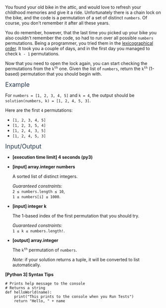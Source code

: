 <p>You found your old bike in the attic, and would love to refresh your childhood memories and give it a ride. Unfortunately there is a chain lock on the bike, and the code is a permutation of a set of distinct <code>numbers</code>. Of course, you don't remember it after all these years.</p>
<p>You do remember, however, that the last time you picked up your bike you also couldn't remember the code, so had to run over all possible <code>numbers</code> permutations. Being a programmer, you tried them in the <a href="keyword://lexicographical-order-for-permutations" target="_blank">lexicographical order</a>. It took you a couple of days, and in the first day you managed to check <code>k - 1</code> permutations.</p>
<p>Now that you need to open the lock again, you can start checking the permutations from the <code>k<sup>th</sup></code> one. Given the list of <code>numbers</code>, return the <code>k<sup>th</sup></code> (1-based) permutation that you should begin with.</p>
<p><span class="markdown--header" style="color:#2b3b52;font-size:1.4em">Example</span></p>
<p>For <code>numbers = [1, 2, 3, 4, 5]</code> and <code>k = 4</code>, the output should be<br />
<code>solution(numbers, k) = [1, 2, 4, 5, 3]</code>.</p>
<p>Here are the first <code>4</code> permutations:</p>
<ul>
<li><code>[1, 2, 3, 4, 5]</code></li>
<li><code>[1, 2, 3, 5, 4]</code></li>
<li><code>[1, 2, 4, 3, 5]</code></li>
<li><code>[1, 2, 4, 5, 3]</code></li>
</ul>
<p><span class="markdown--header" style="color:#2b3b52;font-size:1.4em">Input/Output</span></p>
<ul>
<li>
<p><strong>[execution time limit] 4 seconds (py3)</strong></p>
</li>
<li>
<p><strong>[input] array.integer numbers</strong></p>
<p>A sorted list of distinct integers.</p>
<p><em>Guaranteed constraints:</em><br />
<code>2 ≤ numbers.length ≤ 10</code>,<br />
<code>1 ≤ numbers[i] ≤ 1000</code>.</p>
</li>
<li>
<p><strong>[input] integer k</strong></p>
<p>The 1-based index of the first permutation that you should try.</p>
<p><em>Guaranteed constraints:</em><br />
<code>1 ≤ k ≤ numbers.length!</code>.</p>
</li>
<li>
<p><strong>[output] array.integer</strong></p>
<p>The <code>k<sup>th</sup></code> permutation of <code>numbers</code>.</p>
<p><em>Note</em>: if your solution returns a tuple, it will be converted to list automatically.</p>
</li>
</ul>
<p><strong>[Python 3] Syntax Tips</strong></p>
<pre><code class="language-python"><span class="hljs-comment"># Prints help message to the console</span>
<span class="hljs-comment"># Returns a string</span>
<span class="hljs-keyword">def</span> <span class="hljs-title function_">helloWorld</span>(<span class="hljs-params">name</span>):
    <span class="hljs-built_in">print</span>(<span class="hljs-string">"This prints to the console when you Run Tests"</span>)
    <span class="hljs-keyword">return</span> <span class="hljs-string">"Hello, "</span> + name

</code></pre>
